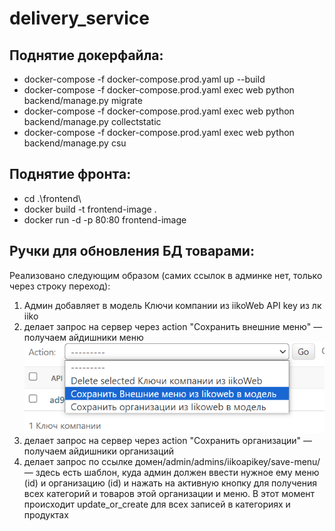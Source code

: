 # delivery_service

## Поднятие докерфайла:
- docker-compose -f docker-compose.prod.yaml up --build
- docker-compose -f docker-compose.prod.yaml exec web python backend/manage.py migrate
- docker-compose -f docker-compose.prod.yaml exec web python backend/manage.py collectstatic
- docker-compose -f docker-compose.prod.yaml exec web python backend/manage.py csu

## Поднятие фронта:
- cd .\frontend\
- docker build -t frontend-image .
- docker run -d -p 80:80 frontend-image

## Ручки для обновления БД товарами:
Реализовано следующим образом (самих ссылок в админке нет, только через строку переход):
1) Админ добавляет в модель Ключи компании из iikoWeb API key из лк iiko
2) делает запрос на сервер через action "Сохранить внешние меню"  — получаем айдишники меню
![img.png](img.png)
3) делает запрос на сервер через action "Сохранить организации" — получаем айдишники организаций
4) делает запрос по ссылке домен/admin/admins/iikoapikey/save-menu/ — здесь есть шаблон, куда админ должен ввести нужное ему меню (id) и организацию (id) и нажать на активную кнопку для получения всех категорий и товаров этой организации и меню. В этот момент происходит update_or_create для всех записей в категориях и продуктах


